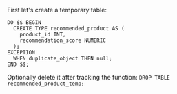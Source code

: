 First let's create a temporary table: 

```
DO $$ BEGIN
  CREATE TYPE recommended_product AS (
    product_id INT,
    recommendation_score NUMERIC
  );
EXCEPTION
  WHEN duplicate_object THEN null;
END $$;
```

Optionally delete it after tracking the function: `DROP TABLE recommended_product_temp;`